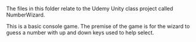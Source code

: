The files in this folder relate to the Udemy Unity class project called NumberWizard.

This is a basic console game.  The premise of the game is for the wizard to guess a number with up and down keys used to help select.

